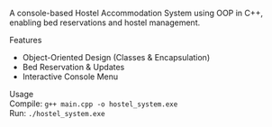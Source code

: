 A console-based Hostel Accommodation System using OOP in C++, enabling bed reservations and hostel management.  

Features  
- Object-Oriented Design (Classes & Encapsulation)  
- Bed Reservation & Updates  
- Interactive Console Menu  

Usage  
Compile: `g++ main.cpp -o hostel_system.exe`  
Run: `./hostel_system.exe`  

